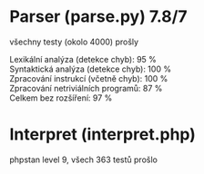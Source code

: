 # Parser (parse.py) 7.8/7

všechny testy (okolo 4000) prošly

Lexikální analýza (detekce chyb): 95 % </br>
Syntaktická analýza (detekce chyb): 100 % </br>
Zpracování instrukcí (včetně chyb): 100 % </br>
Zpracování netriviálních programů: 87 % </br>
Celkem bez rozšíření: 97 %

# Interpret (interpret.php)

phpstan level 9, všech 363 testů prošlo